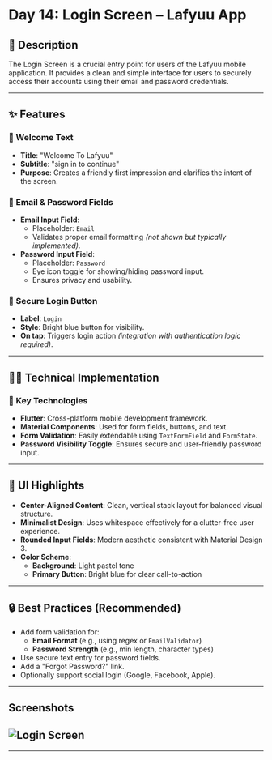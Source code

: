 # Day 14: Login Screen – Lafyuu App

## 📝 Description

The Login Screen is a crucial entry point for users of the Lafyuu mobile application. It provides a clean and simple interface for users to securely access their accounts using their email and password credentials.

---

## ✨ Features

### 👋 Welcome Text

- **Title**: "Welcome To Lafyuu"
- **Subtitle**: "sign in to continue"
- **Purpose**: Creates a friendly first impression and clarifies the intent of the screen.

### 📨 Email & Password Fields

- **Email Input Field**:
  - Placeholder: `Email`
  - Validates proper email formatting _(not shown but typically implemented)_.
- **Password Input Field**:
  - Placeholder: `Password`
  - Eye icon toggle for showing/hiding password input.
  - Ensures privacy and usability.

### 🔐 Secure Login Button

- **Label**: `Login`
- **Style**: Bright blue button for visibility.
- **On tap**: Triggers login action _(integration with authentication logic required)_.

---

## 🧑‍💻 Technical Implementation

### 🔧 Key Technologies

- **Flutter**: Cross-platform mobile development framework.
- **Material Components**: Used for form fields, buttons, and text.
- **Form Validation**: Easily extendable using `TextFormField` and `FormState`.
- **Password Visibility Toggle**: Ensures secure and user-friendly password input.

---

## 📱 UI Highlights

- **Center-Aligned Content**: Clean, vertical stack layout for balanced visual structure.
- **Minimalist Design**: Uses whitespace effectively for a clutter-free user experience.
- **Rounded Input Fields**: Modern aesthetic consistent with Material Design 3.
- **Color Scheme**:
  - **Background**: Light pastel tone
  - **Primary Button**: Bright blue for clear call-to-action

---

## 🔒 Best Practices (Recommended)

- Add form validation for:
  - **Email Format** (e.g., using regex or `EmailValidator`)
  - **Password Strength** (e.g., min length, character types)
- Use secure text entry for password fields.
- Add a "Forgot Password?" link.
- Optionally support social login (Google, Facebook, Apple).

---

## Screenshots

## ![Login Screen](https://github.com/user-attachments/assets/42cd32cc-4e08-45e7-9a9a-2a22827b3170)

---
